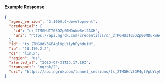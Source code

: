 <!-- Code generated for API Clients. DO NOT EDIT. -->
#### Example Response
```json
{
  "agent_version": "3.1000.0-development",
  "credential": {
    "id": "cr_2TMGHUIT05DZp00MDukw6el2AXH",
    "uri": "https://api.ngrok.com/credentials/cr_2TMGHUIT05DZp00MDukw6el2AXH"
  },
  "id": "ts_2TMGHdV3GP4glVpLYiyhFyhduiN",
  "ip": "10.110.2.2",
  "os": "linux",
  "region": "us",
  "started_at": "2023-07-31T23:17:29Z",
  "transport": "ngrok/2",
  "uri": "https://api.ngrok.com/tunnel_sessions/ts_2TMGHdV3GP4glVpLYiyhFyhduiN"
}